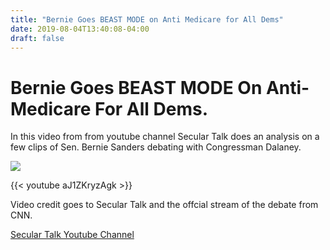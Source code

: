```yaml
---
title: "Bernie Goes BEAST MODE on Anti Medicare for All Dems"
date: 2019-08-04T13:40:08-04:00
draft: false
---
```


# Bernie Goes BEAST MODE On Anti-Medicare For All Dems.

In this video from from youtube channel Secular Talk does an analysis on a few clips of Sen. Bernie Sanders debating with Congressman Dalaney.

[![](http://img.youtube.com/vi/aJ1ZKryzAgk/0.jpg)](http://www.youtube.com/watch?v=aJ1ZKryzAgk "")

{{< youtube aJ1ZKryzAgk >}}

Video credit goes to Secular Talk and the offcial stream of the debate from CNN.

[Secular Talk Youtube Channel](https://www.youtube.com/channel/UCldfgbzNILYZA4dmDt4Cd6A)
